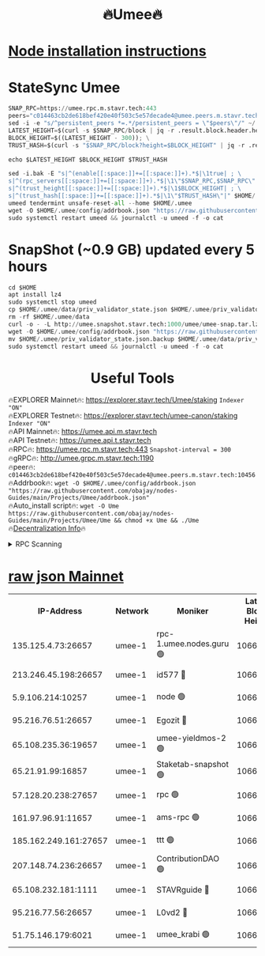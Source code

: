 <h1 align="center"> 🔥Umee🔥</h1>


[Node installation instructions](https://github.com/obajay/nodes-Guides/tree/main/Projects/Umee)
=
# StateSync Umee
```python
SNAP_RPC=https://umee.rpc.m.stavr.tech:443
peers="c014463cb2de618bef420e40f503c5e57decade4@umee.peers.m.stavr.tech:10456"
sed -i -e "s/^persistent_peers *=.*/persistent_peers = \"$peers\"/" ~/.umee/config/config.toml
LATEST_HEIGHT=$(curl -s $SNAP_RPC/block | jq -r .result.block.header.height); \
BLOCK_HEIGHT=$((LATEST_HEIGHT - 300)); \
TRUST_HASH=$(curl -s "$SNAP_RPC/block?height=$BLOCK_HEIGHT" | jq -r .result.block_id.hash)

echo $LATEST_HEIGHT $BLOCK_HEIGHT $TRUST_HASH

sed -i.bak -E "s|^(enable[[:space:]]+=[[:space:]]+).*$|\1true| ; \
s|^(rpc_servers[[:space:]]+=[[:space:]]+).*$|\1\"$SNAP_RPC,$SNAP_RPC\"| ; \
s|^(trust_height[[:space:]]+=[[:space:]]+).*$|\1$BLOCK_HEIGHT| ; \
s|^(trust_hash[[:space:]]+=[[:space:]]+).*$|\1\"$TRUST_HASH\"|" $HOME/.umee/config/config.toml
umeed tendermint unsafe-reset-all --home $HOME/.umee
wget -O $HOME/.umee/config/addrbook.json "https://raw.githubusercontent.com/obajay/nodes-Guides/main/Projects/Umee/addrbook.json"
sudo systemctl restart umeed && journalctl -u umeed -f -o cat
```
# SnapShot (~0.9 GB) updated every 5 hours
```python
cd $HOME
apt install lz4
sudo systemctl stop umeed
cp $HOME/.umee/data/priv_validator_state.json $HOME/.umee/priv_validator_state.json.backup
rm -rf $HOME/.umee/data
curl -o - -L http://umee.snapshot.stavr.tech:1000/umee/umee-snap.tar.lz4 | lz4 -c -d - | tar -x -C $HOME/.umee --strip-components 2
wget -O $HOME/.umee/config/addrbook.json "https://raw.githubusercontent.com/obajay/nodes-Guides/main/Projects/Umee/addrbook.json"
mv $HOME/.umee/priv_validator_state.json.backup $HOME/.umee/data/priv_validator_state.json
sudo systemctl restart umeed && journalctl -u umeed -f -o cat
```
 <h1 align="center"> Useful Tools</h1>

🔥EXPLORER Mainnet🔥:      https://explorer.stavr.tech/Umee/staking             `Indexer "ON"` \
🔥EXPLORER Testnet🔥:        https://explorer.stavr.tech/umee-canon/staking      `Indexer "ON"` \
🔥API Mainnet🔥:                   https://umee.api.m.stavr.tech \
🔥API Testnet🔥:                     https://umee.api.t.stavr.tech \
🔥RPC🔥:                           https://umee.rpc.m.stavr.tech:443                     `Snapshot-interval = 300` \
🔥gRPC🔥:                              http://umee.grpc.m.stavr.tech:1190 \
🔥peer🔥:                     `c014463cb2de618bef420e40f503c5e57decade4@umee.peers.m.stavr.tech:10456` \
🔥Addrbook🔥:    ```wget -O $HOME/.umee/config/addrbook.json "https://raw.githubusercontent.com/obajay/nodes-Guides/main/Projects/Umee/addrbook.json"``` \
🔥Auto_install script🔥: ```wget -O Ume https://raw.githubusercontent.com/obajay/nodes-Guides/main/Projects/Umee/Ume && chmod +x Ume && ./Ume``` \
🔥[Decentralization Info](https://github.com/obajay/StateSync-snapshots/tree/main/Projects/Umee/Decentralization)🔥

<details>
<summary>RPC Scanning</summary>

<h2 align="center"> We scan nodes in real time every 4 hours. And we provide the final result of RPC endpoints.
We cannot influence the operation of these nodes in any way. </h2>


```python
If Voting Power is higher than 0 --> then the Node is a validator of the network and may be subject to attack and be a potential threat to the chain.
```
```python
We marked such validators with a red symbol
```

</details>

[raw json Mainnet](https://rpc-check.umeem.stavr.tech/umeem/rpc-umeem-result.json)
=



<table><tr><th>IP-Address</th><th>Network</th><th>Moniker</th><th>Latest Block Height</th><th>Earliest Block Height</th><th>Catching Up</th><th>Tx Index</th><th>Voting Power</th><th>Scan Time</th></tr><tr><td>135.125.4.73:26657</td><td>umee-1</td><td>rpc-1.umee.nodes.guru 🟢</td><td>10663144</td><td>5167386</td><td>False</td><td>on</td><td>0</td><td>2024-02-19T12:33:15.820720628UTC</td></tr><tr><td>213.246.45.198:26657</td><td>umee-1</td><td>id577 🔴</td><td>10663131</td><td>7100001</td><td>False</td><td>on</td><td>35115902</td><td>2024-02-19T12:32:01.984233496UTC</td></tr><tr><td>5.9.106.214:10257</td><td>umee-1</td><td>node 🟢</td><td>10663140</td><td>7942001</td><td>False</td><td>on</td><td>0</td><td>2024-02-19T12:32:52.044571931UTC</td></tr><tr><td>95.216.76.51:26657</td><td>umee-1</td><td>Egozit 🔴</td><td>10663144</td><td>8262001</td><td>False</td><td>off</td><td>38504528</td><td>2024-02-19T12:33:15.469269815UTC</td></tr><tr><td>65.108.235.36:19657</td><td>umee-1</td><td>umee-yieldmos-2 🟢</td><td>10663125</td><td>9575548</td><td>False</td><td>on</td><td>0</td><td>2024-02-19T12:31:28.817679742UTC</td></tr><tr><td>65.21.91.99:16857</td><td>umee-1</td><td>Staketab-snapshot 🟢</td><td>10663136</td><td>9992001</td><td>False</td><td>off</td><td>0</td><td>2024-02-19T12:32:28.955407226UTC</td></tr><tr><td>57.128.20.238:27657</td><td>umee-1</td><td>rpc 🟢</td><td>10663141</td><td>10337379</td><td>False</td><td>on</td><td>0</td><td>2024-02-19T12:33:00.497781140UTC</td></tr><tr><td>161.97.96.91:11657</td><td>umee-1</td><td>ams-rpc 🟢</td><td>10663147</td><td>10352001</td><td>False</td><td>on</td><td>0</td><td>2024-02-19T12:33:36.418623711UTC</td></tr><tr><td>185.162.249.161:27657</td><td>umee-1</td><td>ttt 🟢</td><td>10663138</td><td>10381617</td><td>False</td><td>on</td><td>0</td><td>2024-02-19T12:32:41.558894462UTC</td></tr><tr><td>207.148.74.236:26657</td><td>umee-1</td><td>ContributionDAO 🟢</td><td>10663145</td><td>10484838</td><td>False</td><td>off</td><td>0</td><td>2024-02-19T12:33:22.939606371UTC</td></tr><tr><td>65.108.232.181:1111</td><td>umee-1</td><td>STAVRguide 🔴</td><td>10663125</td><td>10560001</td><td>False</td><td>on</td><td>357732</td><td>2024-02-19T12:31:26.443258025UTC</td></tr><tr><td>95.216.77.56:26657</td><td>umee-1</td><td>L0vd2 🔴</td><td>10663147</td><td>10563147</td><td>False</td><td>off</td><td>38411448</td><td>2024-02-19T12:33:36.113990971UTC</td></tr><tr><td>51.75.146.179:6021</td><td>umee-1</td><td>umee_krabi 🟢</td><td>10663143</td><td>10656048</td><td>False</td><td>on</td><td>0</td><td>2024-02-19T12:33:08.979104772UTC</td></tr></table>
